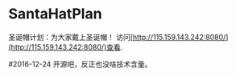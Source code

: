 # SantaHatPlan
圣诞帽计划：为大家戴上圣诞帽！
访问[http://115.159.143.242:8080/](http://115.159.143.242:8080/)查看.

#2016-12-24
开源吧，反正也没啥技术含量。
